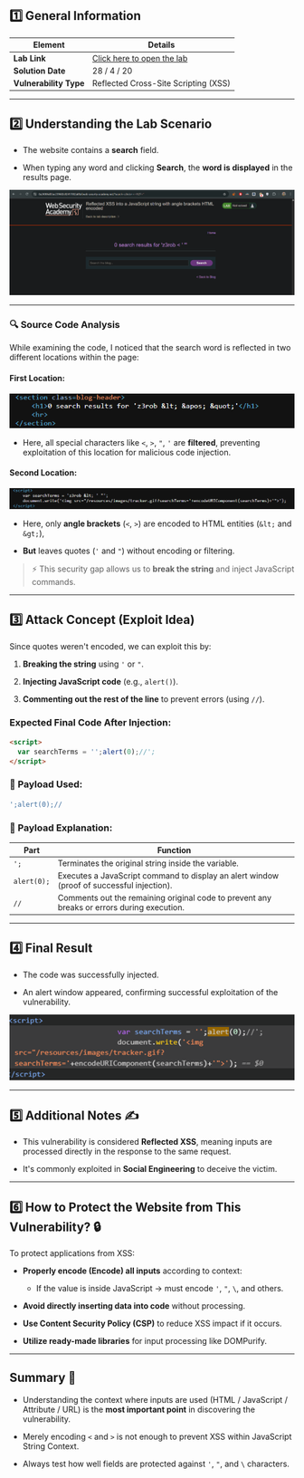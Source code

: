 ## 1️⃣ General Information

| Element         | Details                                                                                                                                    |
| -------------- | ------------------------------------------------------------------------------------------------------------------------------------------- |
| **Lab Link** | [Click here to open the lab](https://portswigger.net/web-security/cross-site-scripting/contexts/lab-javascript-string-angle-brackets-html-encoded) |
| **Solution Date** | 28 / 4 / 20                                                                                                                                 |
| **Vulnerability Type** | Reflected Cross-Site Scripting (XSS)                                                                                                        |

---

## 2️⃣ Understanding the Lab Scenario

- The website contains a **search** field.
    
- When typing any word and clicking **Search**, the **word is displayed** in the results page.
    

![Pasted image](../images/Pasted%20image%2020250428024619.png)

---

### 🔍 Source Code Analysis

While examining the code, I noticed that the search word is reflected in two different locations within the page:

#### First Location:

![Pasted image](../images/Pasted%20image%2020250428024924.png)

- Here, all special characters like `<`, `>`, `"`, `'` are **filtered**, preventing exploitation of this location for malicious code injection.
    

#### Second Location:

![Pasted image](../images/Pasted%20image%2020250428024954.png)

- Here, only **angle brackets** (`<`, `>`) are encoded to HTML entities (`&lt;` and `&gt;`),
    
- **But** leaves quotes (`'` and `"`) without encoding or filtering.
    

> ⚡️ This security gap allows us to **break the string** and inject JavaScript commands.

---

## 3️⃣ Attack Concept (Exploit Idea)

Since quotes weren't encoded, we can exploit this by:

1. **Breaking the string** using `'` or `"`.
    
2. **Injecting JavaScript code** (e.g., `alert()`).
    
3. **Commenting out the rest of the line** to prevent errors (using `//`).
    

### Expected Final Code After Injection:

```html
<script>
  var searchTerms = '';alert(0);//';
</script>
```

### 🔷 Payload Used:

```javascript
';alert(0);//
```

### 🔹 Payload Explanation:

|Part|Function|
|---|---|
|`';`|Terminates the original string inside the variable.|
|`alert(0);`|Executes a JavaScript command to display an alert window (proof of successful injection).|
|`//`|Comments out the remaining original code to prevent any breaks or errors during execution.|

---

## 4️⃣ Final Result

- The code was successfully injected.
    
- An alert window appeared, confirming successful exploitation of the vulnerability.
    

![Pasted image](../images/Pasted%20image%2020250428030026.png)

---

## 5️⃣ Additional Notes ✍️

- This vulnerability is considered **Reflected XSS**, meaning inputs are processed directly in the response to the same request.
    
- It's commonly exploited in **Social Engineering** to deceive the victim.
    

---

## 6️⃣ How to Protect the Website from This Vulnerability? 🔒

To protect applications from XSS:

- **Properly encode (Encode) all inputs** according to context:
    
    - If the value is inside JavaScript → must encode `'`, `"`, `\`, and others.
        
- **Avoid directly inserting data into code** without processing.
    
- **Use Content Security Policy (CSP)** to reduce XSS impact if it occurs.
    
- **Utilize ready-made libraries** for input processing like DOMPurify.
    

---

## Summary 📝

- Understanding the context where inputs are used (HTML / JavaScript / Attribute / URL) is the **most important point** in discovering the vulnerability.
    
- Merely encoding `<` and `>` is not enough to prevent XSS within JavaScript String Context.
    
- Always test how well fields are protected against `'`, `"`, and `\` characters.